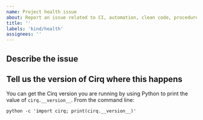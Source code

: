 ```yaml
---
name: Project health issue
about: Report an issue related to CI, automation, clean code, procedures, etc.
title: ''
labels: 'kind/health'
assignees: ''
---
```

## Describe the issue


## Tell us the version of Cirq where this happens

You can get the Cirq version you are running by using Python
to print the value of `cirq.__version__`. From the command line:

```
python -c 'import cirq; print(cirq.__version__)'
```
